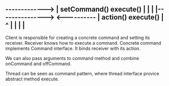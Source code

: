 <p>

<Client>          <Invoker> -------------> <Command Interface> 
|                setCommand()                 execute() 
|
|
|
|---------------> <Receiver>  <---------- <Concrete Command>
|                  action()                   execute()
|                                               ^
|                                               | 
|                                               |
-------------------------------------------------


Client is responsible for creating a concrete command and setting its receiver.
Receiver knows how to execute a command.
Concrete command implements Command interface. It binds receiver with its action.


We can also pass arguments to command method and combine onCommand and offCommand.

Thread can be seen as command pattern, where thread interface provice abstract method execute.
</p>
